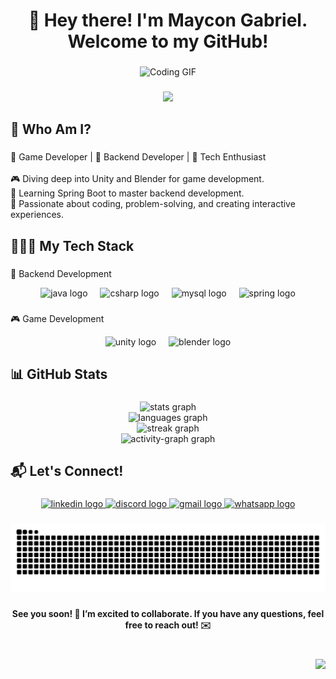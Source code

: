 <h1 align="center">🚀 Hey there! I'm Maycon Gabriel. Welcome to my GitHub!</h1>

###

<div align="center">
  <img src="https://media.giphy.com/media/QTfX9Ejfra3ZmNxh6B/giphy.gif" width="500" alt="Coding GIF" />
</div>

###

<div align="center">
  <img src="https://readme-typing-svg.herokuapp.com?font=Fira+Code&weight=600&size=24&pause=1000&color=0096FF&center=true&vCenter=true&width=900&lines=👨‍💻+Self-Taught+Developer;+🔥+Passionate+About+Technology;+🎮+Exploring+Game+Development;+🌱+Mastering+Spring+Boot;+🚀+Always+Learning+and+Evolving!;">
</div>  

###

<h2 align="left">🌟 Who Am I?</h2>

###

<p align="left">🔹 Game Developer | 🔹 Backend Developer | 🔹 Tech Enthusiast<br><br>🎮 Diving deep into Unity and Blender for game development.<br>🌱 Learning Spring Boot to master backend development.<br>🧠 Passionate about coding, problem-solving, and creating interactive experiences.</p>

###

<h2 align="left">👨🏻‍💻 My Tech Stack</h2>

###

<p align="left">💾 Backend Development</p>

<div align="center">
  <img src="https://cdn.jsdelivr.net/gh/devicons/devicon/icons/java/java-original.svg" height="40" alt="java logo"  />
  <img width="12" />
  <img src="https://cdn.jsdelivr.net/gh/devicons/devicon/icons/csharp/csharp-original.svg" height="40" alt="csharp logo"  />
  <img width="12" />
  <img src="https://skillicons.dev/icons?i=mysql" height="40" alt="mysql logo"  />
  <img width="12" />
  <img src="https://cdn.jsdelivr.net/gh/devicons/devicon/icons/spring/spring-original.svg" height="40" alt="spring logo"  />
</div>

###

<p align="left">🎮 Game Development</p>

<div align="center">
  <img src="https://cdn.jsdelivr.net/gh/devicons/devicon/icons/unity/unity-original.svg" height="40" alt="unity logo"  />
  <img width="12" />
  <img src="https://cdn.simpleicons.org/blender/F5792A" height="40" alt="blender logo"  />
</div>

###

<h2 align="left">📊 GitHub Stats</h2>

###

<div align="center">
  <img src="https://github-readme-stats.vercel.app/api?username=May154&hide_title=false&hide_rank=false&show_icons=true&include_all_commits=true&count_private=true&disable_animations=false&theme=github_dark&locale=en&hide_border=true&order=1" height="170" alt="stats graph" /> <br>
  <img src="https://github-readme-stats.vercel.app/api/top-langs?username=May154&locale=en&hide_title=false&layout=compact&card_width=320&langs_count=5&theme=github_dark&hide_border=true&order=2" height="120" alt="languages graph" /> <br>
  <img src="https://streak-stats.demolab.com?user=May154&locale=en&mode=weekly&theme=github_dark&hide_border=true&border_radius=5&date_format=j%20M%5B%20Y%5D&order=3" height="150" alt="streak graph" /> <br>
  <img src="https://github-readme-activity-graph.vercel.app/graph?username=May154&radius=16&theme=github-dark&area=true&order=5&hide_border=true" height="300" alt="activity-graph graph"  />
</div>

###

<h2 align="left">📬 Let's Connect!</h2>

###

<div align="center">
  <a href="https://www.linkedin.com/in/gabriel-maycon/" target="_blank">
    <img src="https://raw.githubusercontent.com/maurodesouza/profile-readme-generator/master/src/assets/icons/social/linkedin/default.svg" width="52" height="40" alt="linkedin logo"  />
  </a>
  <a href="https://-/users/549732609916141610" target="_blank">
    <img src="https://raw.githubusercontent.com/maurodesouza/profile-readme-generator/master/src/assets/icons/social/discord/default.svg" width="52" height="40" alt="discord logo"  />
  </a>
  <a href="mailto:souzamg123@gmail.com" target="_blank">
    <img src="https://raw.githubusercontent.com/maurodesouza/profile-readme-generator/master/src/assets/icons/social/gmail/default.svg" width="52" height="40" alt="gmail logo"  />
  </a>
  <a href="https://wa.me/5581993584293" target="_blank">
    <img src="https://raw.githubusercontent.com/maurodesouza/profile-readme-generator/master/src/assets/icons/social/whatsapp/default.svg" width="52" height="40" alt="whatsapp logo"  />
  </a>
</div>

###

<img src="https://raw.githubusercontent.com/May154/May154/output/snake.svg" alt="Snake animation" />

###

<h4 align="center">See you soon! 🎯 I’m excited to collaborate. If you have any questions, feel free to reach out! ✉️</h4>

###

<br clear="both">

<img align="right" src="https://visitor-badge.laobi.icu/badge?page_id=May154.May154&"  />

###
